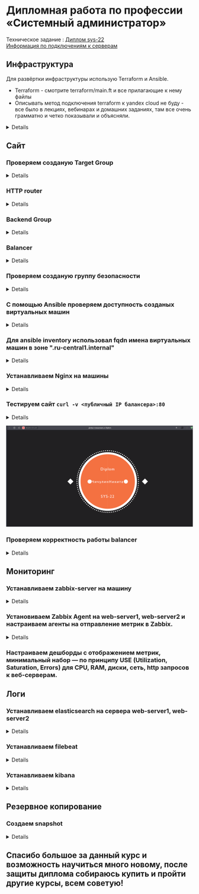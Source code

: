 #  Дипломная работа по профессии «Системный администратор»

Техническое задание : [Диплом sys-22](https://github.com/chichnikita/DiplomNetology/blob/main/Read_tx.md)  
[Информация по подключениям к серверам ](https://github.com/chichnikita/DiplomNetology/blob/main/info.md)

## Инфраструктура
Для развёртки инфраструктуры использую Terraform и Ansible.
 * Terraform - смотрите terraform/main.ft и все прилагающие к нему файлы
 * Описывать метод подключения terraform к yandex cloud не буду - все было в лекциях, вебинарах и домашних заданиях, там все очень грамматно и четко показывали и объясняли.

<details> 

Использовал следующий принцип работы, создал два каталога, на одном стоит сервер terraform, на другом разваричиваются сервера из terraform.

   ![image](https://github.com/chichnikita/DiplomNetology/assets/120582480/95ea0227-5d94-4ee8-8567-de544738de46)


## Разворачиваем инфраструктуру используя Terraform 
   ![alt text](https://github.com/chichnikita/DiplomNetology/blob/main/img/Terraform_Init_Validate_Fmt.png?raw=true)
   
   ![alt text](https://github.com/chichnikita/DiplomNetology/blob/main/img/Terraform_Apply.png?raw=true)
   
   ![alt text](https://github.com/chichnikita/DiplomNetology/blob/main/img/Terraform_Apply_End.png?raw=true)
   ![alt-text](https://github.com/chichnikita/DiplomNetology/blob/main/img/gif/Terraform_Apply.gif)
   
Использовал минимальные конфигурации ВМ:2 ядра 20% Intel ice lake, 2-4Гб памяти, 10hdd, прерываемая.
## Проверяем параметры созданых виртуальных машин
  ![image](https://github.com/chichnikita/DiplomNetology/assets/120582480/48b1670d-15ec-480b-a969-7021ba337da8)



Виртуальная машина github - это личный сервер, к проекту он не имеет никакого отношения :) 

</details>

## Сайт
### Проверяем созданую Target Group

<details> 
   
![1-20](./img/tg.png)

</details> 
   
### HTTP router

<details> 
   
![1-21](./img/router.png)

</details> 
   
### Backend Group

<details> 
   

![1-22](./img/bg.png)

</details> 

### Balancer

<details> 

![1-22](./img/Balancer.png)

</details> 

### Проверяем созданую группу безопасности

<details> 

![image](https://github.com/chichnikita/DiplomNetology/assets/120582480/be668b36-a6c3-4ccd-91e7-6e4d1727708e)


</details> 

### С помощью Ansible проверяем доступность созданых виртуальных машин

<details> 

![1-23](./img/Ansible_Ping_All_Host.png)  

</details> 


### Для ansible inventory использовал fqdn имена виртуальных машин в зоне ".ru-central1.internal"  

<details> 

 ![image](https://github.com/chichnikita/DiplomNetology/assets/120582480/278bb7fc-3ca6-4a10-bcff-92ad8c1dffd4)  

</details> 

### Устанавливаем Nginx на машины

<details> 

![1-23](./img/Ansible_Playbook_Nginx.png)

</details> 

### Тестируем сайт `curl -v <публичный IP балансера>:80` 

<details> 
   
![image](https://github.com/chichnikita/DiplomNetology/assets/120582480/0ef5b0b7-ac30-4bd2-bff6-845771ce7926)


</details> 



![alt-text](https://github.com/chichnikita/DiplomNetology/blob/main/img/gif/Site.gif)
### Проверяем корректность работы balancer

<details> 

![1-20](./img/balancer_logs.png)

</details> 

## Мониторинг
### Устанавливаем zabbix-server на машину

<details> 

![1-20](./img/Ansible_Playbook_Zabbix-server_1.png)
![1-20](./img/Ansible_Playbook_Zabbix-server_2.png)


</details> 


### Установиваем Zabbix Agent на web-server1, web-server2 и настраиваем агенты на отправление метрик в Zabbix.

<details> 

![1-20](./img/Ansible_Playbook_Zabbix-agent_1.png)
![image](https://github.com/chichnikita/DiplomNetology/assets/120582480/64533ebb-e9c1-494c-81e0-daf130a7fc2f)

</details> 

### Настраиваем дешборды с отображением метрик, минимальный набор — по принципу USE (Utilization, Saturation, Errors) для CPU, RAM, диски, сеть, http запросов к веб-серверам.

## Логи
### Устанавливаем elasticsearch на сервера web-server1, web-server2

<details> 
   
![image](https://github.com/chichnikita/DiplomNetology/assets/120582480/435a77d8-3024-49b2-b2f1-8f359728677f)

</details> 
   
### Устанавливаем filebeat

<details> 

![image](https://github.com/chichnikita/DiplomNetology/assets/120582480/cb055c34-172f-4635-bcbf-8781cbea9e22)

</details> 

### Устанавливаем kibana

<details>
   
![image](https://github.com/chichnikita/DiplomNetology/assets/120582480/22c891e0-020b-42e6-8105-c75485e803f2)

</details> 
   
## Резервное копирование
### Создаем snapshot

<details> 

![image](https://github.com/chichnikita/DiplomNetology/assets/120582480/0d3eae1e-4043-48c5-a3c0-41c300518cce)

</details> 
  
## Спасибо большое за данный курс и возможность научиться много новому, после защиты диплома собираюсь купить и пройти другие курсы, всем советую!
